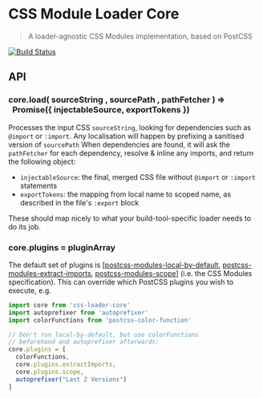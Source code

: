 # CSS Module Loader Core
> A loader-agnostic CSS Modules implementation, based on PostCSS

[![Build Status](https://travis-ci.org/css-modules/css-modules-loader-core.svg?branch=master)](https://travis-ci.org/css-modules/css-modules-loader-core)

## API

### core.load( sourceString , sourcePath , pathFetcher ) =><br>&nbsp;&nbsp;Promise({ injectableSource, exportTokens })

Processes the input CSS `sourceString`, looking for dependencies such as `@import` or `:import`. Any localisation will happen by prefixing a sanitised version of `sourcePath` When dependencies are found, it will ask the `pathFetcher` for each dependency, resolve & inline any imports, and return the following object:

- `injectableSource`: the final, merged CSS file without `@import` or `:import` statements
- `exportTokens`: the mapping from local name to scoped name, as described in the file's `:export` block

These should map nicely to what your build-tool-specific loader needs to do its job.

### core.plugins = pluginArray

The default set of plugins is [[postcss-modules-local-by-default](https://github.com/css-modules/postcss-modules-local-by-default), [postcss-modules-extract-imports](https://github.com/css-modules/postcss-modules-extract-imports), [postcss-modules-scope](https://github.com/css-modules/postcss-modules-scope)] (i.e. the CSS Modules specification). This can override which PostCSS plugins you wish to execute, e.g.

```js
import core from 'css-loader-core'
import autoprefixer from 'autoprefixer'
import colorFunctions from 'postcss-color-function'

// Don't run local-by-default, but use colorFunctions 
// beforehand and autoprefixer afterwards:
core.plugins = [
  colorFunctions, 
  core.plugins.extractImports, 
  core.plugins.scope, 
  autoprefixer("Last 2 Versions")
]
```

